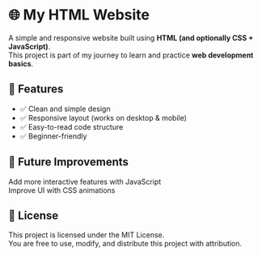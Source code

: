 # 🌐 My HTML Website  

A simple and responsive website built using **HTML (and optionally CSS + JavaScript)**.  <br>
This project is part of my journey to learn and practice **web development basics**.  <br>


## 📌 Features
- ✅ Clean and simple design  <br>
- ✅ Responsive layout (works on desktop & mobile)  <br>
- ✅ Easy-to-read code structure  <br>
- ✅ Beginner-friendly  <br>

## 🎯 Future Improvements
Add more interactive features with JavaScript <br>
Improve UI with CSS animations <br>

## 📝 License
This project is licensed under the MIT License.  <br>
You are free to use, modify, and distribute this project with attribution. <br>

